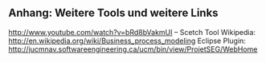 ## Anhang: Weitere Tools und weitere Links

http://www.youtube.com/watch?v=bRd8bVakmUI – Scetch Tool
Wikipedia: http://en.wikipedia.org/wiki/Business_process_modeling
Eclipse Plugin:  http://jucmnav.softwareengineering.ca/ucm/bin/view/ProjetSEG/WebHome